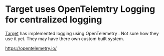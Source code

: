 # Target uses OpenTelemtry Logging for centralized logging

[Target](../724) has implemented logging using OpenTelemetry . Not sure how they use it yet. They may have there own custom built system.

https://opentelemetry.io/
